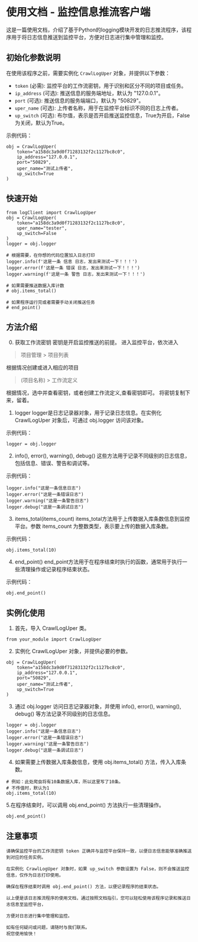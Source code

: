 # 使用文档 - 监控信息推流客户端

这是一篇使用文档，介绍了基于Python的logging模块开发的日志推流程序，该程序用于将日志信息推送到监控平台，方便对日志进行集中管理和监控。

## 初始化参数说明

在使用该程序之前，需要实例化 `CrawlLogUper` 对象，并提供以下参数：

- `token` (必需): 监控平台的工作流密钥，用于识别和区分不同的项目或任务。
- `ip_address` (可选): 推送信息的服务端地址，默认为 "127.0.0.1"。
- `port` (可选): 推送信息的服务端端口，默认为 "50829"。
- `uper_name` (可选): 上传者名称，用于在监控平台标识不同的日志上传者。
- `up_switch` (可选): 布尔值，表示是否开启推送监控信息，True为开启，False为关闭，默认为True。

示例代码：
```
obj = CrawlLogUper(
    token="a158dc3a9d0f71283132f2c1127bc8c0",
    ip_address="127.0.0.1",
    port="50829",
    uper_name="测试上传者",
    up_switch=True
)
```

## 快速开始
```
from logClient import CrawlLogUper
obj = CrawlLogUper(
    token="a158dc3a9d0f71283132f2c1127bc8c0",
    uper_name="tester",
    up_switch=False
)
logger = obj.logger

# 根据需要，在你想的代码位置加入日志打印
logger.info(f'这是一条 信息 日志，发出来测试一下！！！')
logger.error(f'这是一条 错误 日志，发出来测试一下！！！')
logger.warning(f'这是一条 警告 日志，发出来测试一下！！！')

# 如果需要推送数据入库计数
# obj.items_total()

# 如果程序运行完或者需要手动关闭推送任务
# end_point()
```


## 方法介绍
0. 获取工作流密钥
密钥是开启监控推送的前提。
进入监控平台，依次进入
> 项目管理 > 项目列表 

根据情况创建或进入相应的项目
> (项目名称) > 工作流定义

根据情况，选中并查看密钥，或者创建工作流定义,查看密钥即可。
将密钥复制下来，留着。


1. logger
logger是日志记录器对象，用于记录日志信息。在实例化 CrawlLogUper 对象后，可通过 obj.logger 访问该对象。

示例代码：
```
logger = obj.logger
```

2. info(), error(), warning(), debug()
这些方法用于记录不同级别的日志信息，包括信息、错误、警告和调试等。
   
示例代码：
```
logger.info("这是一条信息日志")
logger.error("这是一条错误日志")
logger.warning("这是一条警告日志")
logger.debug("这是一条调试日志")
```

3. items_total(items_count)
items_total方法用于上传数据入库条数信息到监控平台。参数 items_count 为整数类型，表示要上传的数据入库条数。
   
示例代码：
```
obj.items_total(10)
```

4. end_point()
end_point方法用于在程序结束时执行的函数，通常用于执行一些清理操作或记录程序结束状态。

示例代码：
```
obj.end_point()
```

## 实例化使用

1. 首先，导入 CrawlLogUper 类。

```
from your_module import CrawlLogUper
```

2. 实例化 CrawlLogUper 对象，并提供必要的参数。

```
obj = CrawlLogUper(
    token="a158dc3a9d0f71283132f2c1127bc8c0",
    ip_address="127.0.0.1",
    port="50829",
    uper_name="测试上传者",
    up_switch=True
)
```

3. 通过 obj.logger 访问日志记录器对象，并使用 info(), error(), warning(), debug() 等方法记录不同级别的日志信息。

```
logger = obj.logger
logger.info("这是一条信息日志")
logger.error("这是一条错误日志")
logger.warning("这是一条警告日志")
logger.debug("这是一条调试日志")
```

4. 如果需要上传数据入库条数信息，使用 obj.items_total() 方法，传入入库条数。

```
# 例如：此处爬虫将有10条数据入库，所以这里写了10条。
# 不传值时，默认为1
obj.items_total(10)
```

5.在程序结束时，可以调用 obj.end_point() 方法执行一些清理操作。

```
obj.end_point()
```

## 注意事项
```
请确保监控平台的工作流密钥 token 正确并与监控平台保持一致，以便日志信息能够准确推送到对应的任务实例。

在实例化 CrawlLogUper 对象时，如果 up_switch 参数设置为 False，则不会推送监控信息，仅作为日志打印使用。

确保在程序结束时调用 obj.end_point() 方法，以便记录程序的结束状态。

以上便是该日志推流程序的使用文档，通过按照文档指引，您可以轻松使用该程序记录和推送日志信息至监控平台，

方便对日志进行集中管理和监控。

如有任何疑问或问题，请随时与我们联系。
祝您使用愉快！
```
